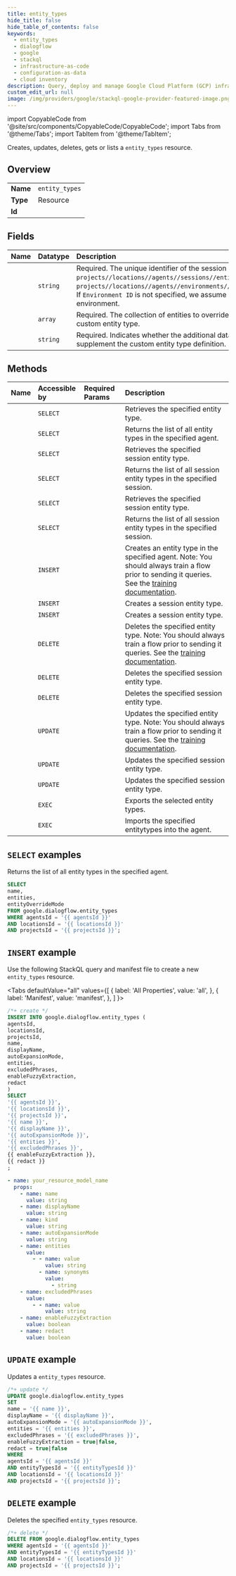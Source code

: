 ```yaml
---
title: entity_types
hide_title: false
hide_table_of_contents: false
keywords:
  - entity_types
  - dialogflow
  - google
  - stackql
  - infrastructure-as-code
  - configuration-as-data
  - cloud inventory
description: Query, deploy and manage Google Cloud Platform (GCP) infrastructure and resources using SQL
custom_edit_url: null
image: /img/providers/google/stackql-google-provider-featured-image.png
---
```


import CopyableCode from '@site/src/components/CopyableCode/CopyableCode';
import Tabs from '@theme/Tabs';
import TabItem from '@theme/TabItem';

Creates, updates, deletes, gets or lists a <code>entity_types</code> resource.

## Overview
<table><tbody>
<tr><td><b>Name</b></td><td><code>entity_types</code></td></tr>
<tr><td><b>Type</b></td><td>Resource</td></tr>
<tr><td><b>Id</b></td><td><CopyableCode code="google.dialogflow.entity_types" /></td></tr>
</tbody></table>

## Fields
| Name | Datatype | Description |
|:-----|:---------|:------------|
| <CopyableCode code="name" /> | `string` | Required. The unique identifier of the session entity type. Format: `projects//locations//agents//sessions//entityTypes/` or `projects//locations//agents//environments//sessions//entityTypes/`. If `Environment ID` is not specified, we assume default 'draft' environment. |
| <CopyableCode code="entities" /> | `array` | Required. The collection of entities to override or supplement the custom entity type. |
| <CopyableCode code="entityOverrideMode" /> | `string` | Required. Indicates whether the additional data should override or supplement the custom entity type definition. |

## Methods
| Name | Accessible by | Required Params | Description |
|:-----|:--------------|:----------------|:------------|
| <CopyableCode code="projects_locations_agents_entity_types_get" /> | `SELECT` | <CopyableCode code="agentsId, entityTypesId, locationsId, projectsId" /> | Retrieves the specified entity type. |
| <CopyableCode code="projects_locations_agents_entity_types_list" /> | `SELECT` | <CopyableCode code="agentsId, locationsId, projectsId" /> | Returns the list of all entity types in the specified agent. |
| <CopyableCode code="projects_locations_agents_environments_sessions_entity_types_get" /> | `SELECT` | <CopyableCode code="agentsId, entityTypesId, environmentsId, locationsId, projectsId, sessionsId" /> | Retrieves the specified session entity type. |
| <CopyableCode code="projects_locations_agents_environments_sessions_entity_types_list" /> | `SELECT` | <CopyableCode code="agentsId, environmentsId, locationsId, projectsId, sessionsId" /> | Returns the list of all session entity types in the specified session. |
| <CopyableCode code="projects_locations_agents_sessions_entity_types_get" /> | `SELECT` | <CopyableCode code="agentsId, entityTypesId, locationsId, projectsId, sessionsId" /> | Retrieves the specified session entity type. |
| <CopyableCode code="projects_locations_agents_sessions_entity_types_list" /> | `SELECT` | <CopyableCode code="agentsId, locationsId, projectsId, sessionsId" /> | Returns the list of all session entity types in the specified session. |
| <CopyableCode code="projects_locations_agents_entity_types_create" /> | `INSERT` | <CopyableCode code="agentsId, locationsId, projectsId" /> | Creates an entity type in the specified agent. Note: You should always train a flow prior to sending it queries. See the [training documentation](https://cloud.google.com/dialogflow/cx/docs/concept/training). |
| <CopyableCode code="projects_locations_agents_environments_sessions_entity_types_create" /> | `INSERT` | <CopyableCode code="agentsId, environmentsId, locationsId, projectsId, sessionsId" /> | Creates a session entity type. |
| <CopyableCode code="projects_locations_agents_sessions_entity_types_create" /> | `INSERT` | <CopyableCode code="agentsId, locationsId, projectsId, sessionsId" /> | Creates a session entity type. |
| <CopyableCode code="projects_locations_agents_entity_types_delete" /> | `DELETE` | <CopyableCode code="agentsId, entityTypesId, locationsId, projectsId" /> | Deletes the specified entity type. Note: You should always train a flow prior to sending it queries. See the [training documentation](https://cloud.google.com/dialogflow/cx/docs/concept/training). |
| <CopyableCode code="projects_locations_agents_environments_sessions_entity_types_delete" /> | `DELETE` | <CopyableCode code="agentsId, entityTypesId, environmentsId, locationsId, projectsId, sessionsId" /> | Deletes the specified session entity type. |
| <CopyableCode code="projects_locations_agents_sessions_entity_types_delete" /> | `DELETE` | <CopyableCode code="agentsId, entityTypesId, locationsId, projectsId, sessionsId" /> | Deletes the specified session entity type. |
| <CopyableCode code="projects_locations_agents_entity_types_patch" /> | `UPDATE` | <CopyableCode code="agentsId, entityTypesId, locationsId, projectsId" /> | Updates the specified entity type. Note: You should always train a flow prior to sending it queries. See the [training documentation](https://cloud.google.com/dialogflow/cx/docs/concept/training). |
| <CopyableCode code="projects_locations_agents_environments_sessions_entity_types_patch" /> | `UPDATE` | <CopyableCode code="agentsId, entityTypesId, environmentsId, locationsId, projectsId, sessionsId" /> | Updates the specified session entity type. |
| <CopyableCode code="projects_locations_agents_sessions_entity_types_patch" /> | `UPDATE` | <CopyableCode code="agentsId, entityTypesId, locationsId, projectsId, sessionsId" /> | Updates the specified session entity type. |
| <CopyableCode code="projects_locations_agents_entity_types_export" /> | `EXEC` | <CopyableCode code="agentsId, locationsId, projectsId" /> | Exports the selected entity types. |
| <CopyableCode code="projects_locations_agents_entity_types_import" /> | `EXEC` | <CopyableCode code="agentsId, locationsId, projectsId" /> | Imports the specified entitytypes into the agent. |

## `SELECT` examples

Returns the list of all entity types in the specified agent.

```sql
SELECT
name,
entities,
entityOverrideMode
FROM google.dialogflow.entity_types
WHERE agentsId = '{{ agentsId }}'
AND locationsId = '{{ locationsId }}'
AND projectsId = '{{ projectsId }}';
```

## `INSERT` example

Use the following StackQL query and manifest file to create a new <code>entity_types</code> resource.

<Tabs
    defaultValue="all"
    values={[
        { label: 'All Properties', value: 'all', },
        { label: 'Manifest', value: 'manifest', },
    ]
}>
<TabItem value="all">

```sql
/*+ create */
INSERT INTO google.dialogflow.entity_types (
agentsId,
locationsId,
projectsId,
name,
displayName,
autoExpansionMode,
entities,
excludedPhrases,
enableFuzzyExtraction,
redact
)
SELECT 
'{{ agentsId }}',
'{{ locationsId }}',
'{{ projectsId }}',
'{{ name }}',
'{{ displayName }}',
'{{ autoExpansionMode }}',
'{{ entities }}',
'{{ excludedPhrases }}',
{{ enableFuzzyExtraction }},
{{ redact }}
;
```
</TabItem>
<TabItem value="manifest">

```yaml
- name: your_resource_model_name
  props:
    - name: name
      value: string
    - name: displayName
      value: string
    - name: kind
      value: string
    - name: autoExpansionMode
      value: string
    - name: entities
      value:
        - - name: value
            value: string
          - name: synonyms
            value:
              - string
    - name: excludedPhrases
      value:
        - - name: value
            value: string
    - name: enableFuzzyExtraction
      value: boolean
    - name: redact
      value: boolean

```
</TabItem>
</Tabs>

## `UPDATE` example

Updates a <code>entity_types</code> resource.

```sql
/*+ update */
UPDATE google.dialogflow.entity_types
SET 
name = '{{ name }}',
displayName = '{{ displayName }}',
autoExpansionMode = '{{ autoExpansionMode }}',
entities = '{{ entities }}',
excludedPhrases = '{{ excludedPhrases }}',
enableFuzzyExtraction = true|false,
redact = true|false
WHERE 
agentsId = '{{ agentsId }}'
AND entityTypesId = '{{ entityTypesId }}'
AND locationsId = '{{ locationsId }}'
AND projectsId = '{{ projectsId }}';
```

## `DELETE` example

Deletes the specified <code>entity_types</code> resource.

```sql
/*+ delete */
DELETE FROM google.dialogflow.entity_types
WHERE agentsId = '{{ agentsId }}'
AND entityTypesId = '{{ entityTypesId }}'
AND locationsId = '{{ locationsId }}'
AND projectsId = '{{ projectsId }}';
```
